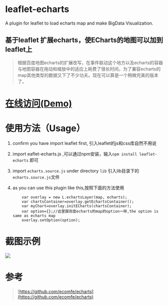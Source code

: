 # leaflet-echarts
A plugin for leaflet to load echarts map and make BigData Visualization.
## 基于leaflet 扩展echarts，使ECharts的地图可以加到leaflet上

> 根据百度地图echarts的扩展改写，在事件联动这个地方以及echarts的容器与地图容器在拖动和缩放中的适应上耗费了很长时间，为了兼容echarts的map其他类型的数据又下了不少功夫。现在可以算是一个稍微完美的版本了。

# [在线访问(Demo)](http://wandergis.github.io/leaflet-echarts)

# 使用方法（Usage）

1. confirm you have import leaflet first, 引入leaflet的js和css库自然不用说 
2. import eaflet-echarts.js ,可以通过npm安装，输入`npm install leaflet-echarts` 即可
3. import `echarts.source.js` under directory `lib` 引入lib目录下的`echarts.source.js`文件
4. as you can use this plugin like this,按照下面的方法使用

	```
		var overlay = new L.echartsLayer(map, echarts);
    	var chartsContainer=overlay.getEchartsContainer();
    	var myChart=overlay.initECharts(chartsContainer);
    	var option={};//这里跟百度echarts的map的option一样,the option is same as echarts map
    	overlay.setOption(option);
   	 ```
   	 
# 截图示例

![](http://7xp11v.com1.z0.glb.clouddn.com/15-12-11/73352372.jpg)

# 参考

>[https://github.com/ecomfe/echarts](https://github.com/ecomfe/echarts)
